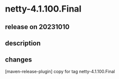 # netty-4.1.100.Final

## release on 20231010

## description

## changes

[maven-release-plugin] copy for tag netty-4.1.100.Final

